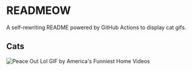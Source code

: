 # READMEOW

A self-rewriting README powered by GitHub Actions to display cat gifs.

## Cats

![Peace Out Lol GIF by America's Funniest Home Videos](https://media2.giphy.com/media/l4KibK3JwaVo0CjDO/200.gif?cid=9acd02damjbz6s4sl06ptrwll1qabzoozsnkinkh1cpnrfk7&ep=v1_gifs_search&rid=200.gif&ct=g)
